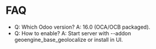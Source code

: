 # FAQ

- Q: Which Odoo version? A: 16.0 (OCA/OCB packaged).
- Q: How to enable? A: Start server with --addon geoengine_base_geolocalize or install in UI.
